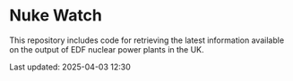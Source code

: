 # Nuke Watch

This repository includes code for retrieving the latest information available on the output of EDF nuclear power plants in the UK.

Last updated: 2025-04-03 12:30